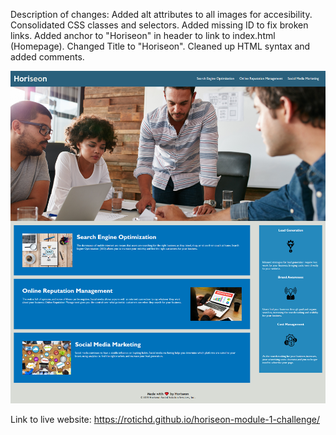 Description of changes: 
    Added alt attributes to all images for accesibility.
    Consolidated CSS classes and selectors.
    Added missing ID to fix broken links.
    Added anchor to "Horiseon" in header to link to index.html (Homepage).
    Changed Title to "Horiseon".
    Cleaned up HTML syntax and added comments.


![Screenshot](assets/images/Screehshot-Preview-Demo.png)

Link to live website: https://rotichd.github.io/horiseon-module-1-challenge/